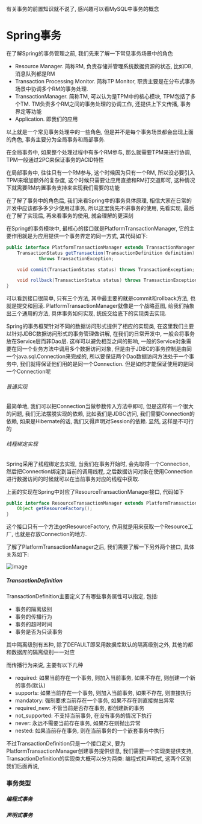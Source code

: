 有关事务的前置知识就不说了, 感兴趣可以看MySQL中事务的概念

# Spring事务

在了解Spring的事务管理之前, 我们先来了解一下常见事务场景中的角色

* Resource Manager. 简称RM, 负责存储并管理系统数据资源的状态, 比如DB, 消息队列都是RM
* Transaction Processing Monitor. 简称TP Monitor, 职责主要是在分布式事务场景中协调多个RM的事务处理.
* TransactionManager. 简称TM, 可以认为是TPM中的核心模块, TPM包括了多个TM. TM负责多个RM之间的事务处理的协调工作, 还提供上下文传播, 事务界定等功能
* Application. 即我们的应用

以上就是一个常见事务处理中的一些角色, 但是并不是每个事务场景都会出现上面的角色, 事务主要分为全局事务和局部事务. 

在全局事务中, 如果整个处理过程中有多个RM参与, 那么就需要TPM来进行协调, TPM一般通过2PC来保证事务的ACID特性

在局部事务中, 往往只有一个RM参与, 这个时候因为只有一个RM, 所以没必要引入TPM来增加额外的复杂度, 这个时候只需要让应用直接和RM打交道即可, 这种情况下就需要RM内置事务支持来实现我们需要的功能

在了解了事务中的角色后, 我们来看Spring中的事务具体原理, 相信大家在日常的开发中应该都多多少少使用过事务, 所以这里我先不讲事务的使用, 先看实现, 最后在了解了实现后, 再来看事务的使用, 就会理解的更深刻

在Spring的事务模块中, 最核心的接口就是PlatformTransactionManager, 它的主要作用就是为应用提供一个事务界定的同一方式, 其代码如下: 

```JAVA
public interface PlatformTransactionManager extends TransactionManager {
	TransactionStatus getTransaction(TransactionDefinition definition)
			throws TransactionException;

	void commit(TransactionStatus status) throws TransactionException;

	void rollback(TransactionStatus status) throws TransactionException;
}
```

可以看到接口很简单, 只有三个方法, 其中最主要的就是commit和rollback方法, 也就是提交和回滚. PlatformTransactionManager就像是一个战略蓝图, 给我们抽象出三个通用的方法, 具体事务如何实现, 统统交给底下的实现类去实现.

Spring的事务框架针对不同的数据访问形式提供了相应的实现类, 在这里我们主要以针对JDBC数据访问形式的事务管理做讲解, 在我们的日常开发中, 一般会将事务放在Service层而非Dao层.  这样可以避免相互之间的影响, 一般的Service对象需要在同一个业务方法中调用多个数据访问对象, 但是由于JDBC的事务控制是由同一个java.sql.Connection来完成的, 所以要保证两个Dao数据访问方法处于一个事务中, 我们就得保证他们用的是同一个Connection. 但是如何才能保证使用的是同一个Connection呢

###### 普通实现

最简单地, 我们可以把Connection当做参数传入方法中即可, 但是这样有一个很大的问题, 我们无法摆脱实现的依赖, 比如我们是JDBC访问, 我们需要Connection的依赖, 如果是Hibernate的话, 我们又得声明对Session的依赖. 显然, 这样是不可行的

###### 线程绑定实现

Spring采用了线程绑定去实现, 当我们在事务开始时, 会先取得一个Connection, 然后把Connection绑定到当前的调用线程, 之后数据访问对象在使用Connection进行数据访问的时候就可以在当前事务对应的线程中获取.

上面的实现在Spring中对应了ResourceTransactionManager接口, 代码如下

```java
public interface ResourceTransactionManager extends PlatformTransactionManager {
	Object getResourceFactory();
}

```

这个接口只有一个方法getResourceFactory, 作用就是用来获取一个Resource工厂, 也就是存放Connection的地方.

了解了PlatformTransactionManager之后, 我们需要了解一下另外两个接口, 具体关系如下:

![image](http://tvax3.sinaimg.cn/large/006A5NwJgy1gk0pz4sog9j30pk0fe0xh.jpg)

##### TransactionDefinition

TransactionDefinition主要定义了有哪些事务属性可以指定, 包括:

* 事务的隔离级别
* 事务的传播行为
* 事务的超时时间
* 事务是否为只读事务

其中隔离级别有五种, 除了DEFAULT即采用数据库默认的隔离级别之外, 其他的都和数据库的隔离级别一一对应

而传播行为来说, 主要有以下几种

* required: 如果当前存在一个事务, 则加入当前事务, 如果不存在, 则创建一个新的事务(默认)
* supports: 如果当前存在一个事务, 则加入当前事务, 如果不存在, 则直接执行
* mandatory: 强制要求当前存在一个事务, 如果不存在则直接抛出异常
* required_new: 不管当前是否存在事务, 都创建新的事务
* not_supported: 不支持当前事务, 在没有事务的情况下执行
* never: 永远不需要当前存在事务, 如果存在则抛出异常
* nested: 如果当前存在事务, 则在当前事务的一个嵌套事务中执行

不过TransactionDefinition只是一个接口定义, 要为PlatformTransactionManager创建事务提供信息, 我们需要一个实现类提供支持, TransactionDefinition的实现类大概可以分为两类: 编程式和声明式, 这两个区别我们后面再说, 







### 事务类型

##### 编程式事务

##### 声明式事务

